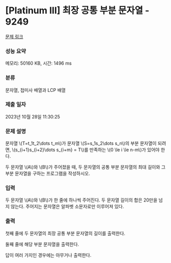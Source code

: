 # [Platinum III] 최장 공통 부분 문자열 - 9249 

[문제 링크](https://www.acmicpc.net/problem/9249) 

### 성능 요약

메모리: 50160 KB, 시간: 1496 ms

### 분류

문자열, 접미사 배열과 LCP 배열

### 제출 일자

2023년 10월 28일 11:30:25

### 문제 설명

<p>문자열 \(T=t_1t_2\dots t_m\)가 문자열 \(S=s_1s_2\dots s_n\)의 부분 문자열이 되려면, \(s_{i+1}s_{i+2}\dots s_{i+m} = T\)를 만족하는 \(0 \le i \le n-m\)가 있어야 한다.</p>

<p>두 문자열 \(A\)와 \(B\)가 주어졌을 때, 두 문자열의 공통 부분 문자열의 최대 길이와 그 부분 문자열을 구하는 프로그램을 작성하시오.</p>

### 입력 

 <p>두 문자열 \(A\)와 \(B\)가 한 줄에 하나씩 주어진다. 두 문자열 길이의 합은 20만을 넘지 않는다. 주어지는 문자열은 알파벳 소문자로만 이루어져 있다.</p>

### 출력 

 <p>첫째 줄에 두 문자열의 최장 공통 부분 문자열의 길이를 출력한다.</p>

<p>둘째 줄에 해당 부분 문자열을 출력한다.</p>

<p>답이 여러 가지인 경우에는 아무거나 출력한다.</p>

